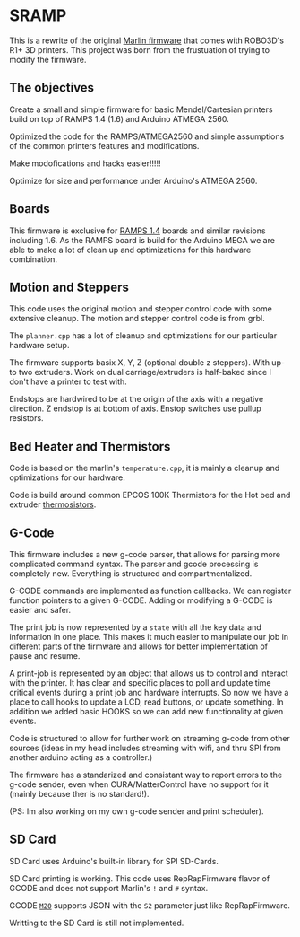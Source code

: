 #  SRAMP  #

This is a rewrite of the original [Marlin firmware](https://github.com/Robo3D/R1PlusMarlin) that comes with ROBO3D's R1+  3D printers. This project was born from the frustuation of trying to modify the firmware.

## The  objectives ##

Create a small and simple firmware for basic Mendel/Cartesian printers build on top of RAMPS 1.4 (1.6) and Arduino ATMEGA 2560.  

Optimized the code for the RAMPS/ATMEGA2560 and simple assumptions of the common printers features and modifications.

Make modofications and hacks easier!!!!!

Optimize for size and performance under Arduino's ATMEGA 2560.

## Boards ##

This firmware is exclusive for [RAMPS 1.4](https://reprap.org/wiki/RAMPS_1.4)  boards and similar revisions including 1.6.  As the RAMPS board is build for the Arduino MEGA we are able to make a lot of clean up and optimizations for this hardware combination.

## Motion and Steppers ##

This code uses the original motion and stepper control code with some extensive cleanup. The motion and stepper control code is from grbl. 

The `planner.cpp` has a lot of cleanup and optimizations for our particular hardware setup. 

The firmware supports basix X, Y, Z (optional double z steppers). With up-to two extruders. Work on dual carriage/extruders is half-baked since I don't have a printer to test with. 

Endstops are hardwired to be at the origin of the axis with a negative direction. Z endstop is at bottom of axis. Enstop switches use pullup resistors.

## Bed Heater and Thermistors ##

Code is based on the marlin's `temperature.cpp`, it is mainly a cleanup and optimizations for our hardware.

Code is build around common EPCOS 100K Thermistors for the Hot bed and extruder [thermosistors](https://reprap.org/wiki/Thermistor).

## G-Code ##

This firmware includes a new g-code parser, that allows for parsing more complicated command syntax. The parser and gcode processing is completely new. Everything is structured and compartmentalized. 

G-CODE commands are implemented as function callbacks. We can register function pointers to a given G-CODE. Adding or modifying a G-CODE is easier and safer.

The print job is now represented by a `state` with all the key data and information in one place. This makes it much easier to manipulate our job in different parts of the firmware and allows for better implementation of pause and resume.

A print-job is represented by an object that allows us to control and interact with the printer. It has clear and specific places to poll and update time critical events during a print job and hardware interrupts. So now we have a place to call hooks to update a LCD, read buttons, or update something. In addition we added basic HOOKS so we can add new functionality at given events. 

Code is structured to allow for further work on streaming g-code from other sources (ideas in my head includes streaming with wifi, and thru SPI from another arduino acting as a controller.)

The firmware has a standarized and consistant way to report errors to the g-code sender, even when CURA/MatterControl have no support for it (mainly because ther is no standard!).

(PS: Im also working on my own g-code sender and print scheduler).

## SD Card ##

SD Card uses Arduino's built-in library for SPI SD-Cards. 

SD Card printing is working. This code uses RepRapFirmware flavor of GCODE and does not support Marlin's `!` and `#` syntax.

GCODE [`M20`](https://reprap.org/wiki/G-code#M20:_List_SD_card) supports JSON with the `S2` parameter just like RepRapFirmware.

Writting to the SD Card is still not implemented.


